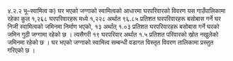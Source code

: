 ४.२.२ भू–स्वामित्व
क) 	घर भएको जग्गाको स्वामित्वको आधारमा घरपरिवारको विवरण
यस गाउँपालिकामा रहेका कुल १,२६८ घरपरिवारहरू मध्ये १,२२८ अर्थात ९६.८५ प्रतिशत घरपरिवारहरू बसोबास गर्ने घर निजी स्वामित्वको जमिनमा निर्माण भएको, १३ अर्थात् १.०३ प्रतिशत घरपरिवारहरू बसोबास गर्ने घरको जमिन गुठी जग्गामा रहेको छ । त्यसैगरी १९ घरपरिवार अर्थात १.५ प्रतिशत  परिवारको स्र्रोत नखुलेको जमिनमा रहेको छ । घर भएको जग्गाको स्वामित्व सम्बन्धी वडागत विस्तृत विवरण तालिकामा प्रस्तुत गरिएको छ ।
